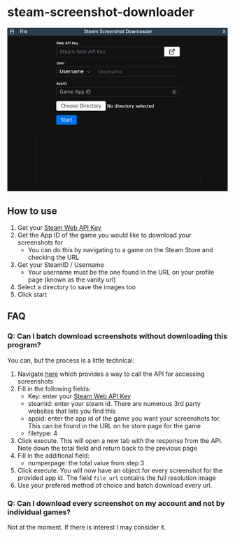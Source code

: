 # steam-screenshot-downloader

<img width="512px" src="./image/demo.png">

## How to use

1. Get your [Steam Web API Key](https://steamcommunity.com/dev/apikey)
2. Get the App ID of the game you would like to download your screenshots for
    - You can do this by navigating to a game on the Steam Store and checking the URL
3. Get your SteamID / Username
    - Your username must be the one found in the URL on your profile page (known as the vanity url)
4. Select a directory to save the images too
5. Click start

## FAQ

### Q: Can I batch download screenshots without downloading this program?

You can, but the process is a little technical:

1. Navigate [here](https://steamapi.xpaw.me/#IPublishedFileService/GetUserFiles) which provides a way to call the API for accessing screenshots
2. Fill in the following fields:
    - Key: enter your [Steam Web API Key](https://steamcommunity.com/dev/apikey)
    - steamid: enter your steam id. There are numerous 3rd party websites that lets you find this
    - appid: enter the app id of the game you want your screenshots for. This can be found in the URL on he store page for the game
    - filetype: 4
3. Click execute. This will open a new tab with the response from the API. Note down the total field and return back to the previous page
4. Fill in the additional field:
    - numperpage: the total value from step 3
5. Click execute. You will now have an object for every screenshot for the provided app id. The field `file_url` contains the full resolution image
6. Use your prefered method of choice and batch download every url.

### Q: Can I download every screenshot on my account and not by individual games?

Not at the moment. If there is interest I may consider it.